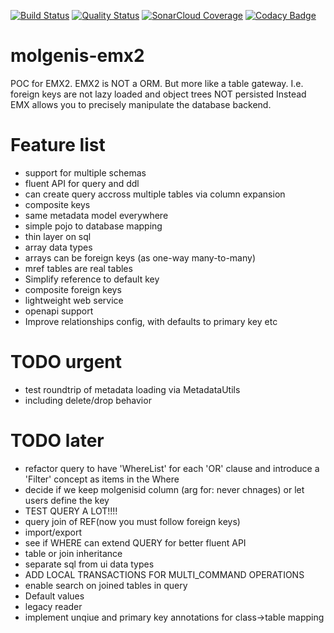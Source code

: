 [![Build Status](https://travis-ci.org/mswertz/molgenis-emx2.svg?branch=master)](https://travis-ci.org/mswertz/molgenis-emx2)
[![Quality Status](https://sonarcloud.io/api/project_badges/measure?project=mswertz_molgenis-emx2&metric=alert_status)](https://sonarcloud.io/dashboard?id=mswertz_molgenis-emx2)
[![SonarCloud Coverage](https://sonarcloud.io/api/project_badges/measure?project=mswertz_molgenis-emx2&metric=coverage)](https://sonarcloud.io/component_measures/metric/coverage/list?id=mswertz_molgenis-emx2)
    [![Codacy Badge](https://api.codacy.com/project/badge/Grade/60fe6711865b4357ba7f5c792787b1b2)](https://app.codacy.com/app/mswertz/molgenis-emx2?utm_source=github.com&utm_medium=referral&utm_content=mswertz/molgenis-emx2&utm_campaign=Badge_Grade_Dashboard)

# molgenis-emx2
POC for EMX2.
EMX2 is NOT a ORM. But more like a table gateway.
I.e. foreign keys are not lazy loaded and object trees NOT persisted
Instead EMX allows you to precisely manipulate the database backend.

# Feature list
* support for multiple schemas
* fluent API for query and ddl
* can create query accross multiple tables via column expansion
* composite keys
* same metadata model everywhere
* simple pojo to database mapping
* thin layer on sql
* array data types
* arrays can be foreign keys (as one-way many-to-many)
* mref tables are real tables
* Simplify reference to default key
* composite foreign keys
* lightweight web service
* openapi support
* Improve relationships config, with defaults to primary key etc

# TODO urgent

* test roundtrip of metadata loading via MetadataUtils
* including delete/drop behavior 

# TODO later
* refactor query to have 'WhereList' for each 'OR' clause and introduce a 'Filter' concept as items in the Where
* decide if we keep molgenisid column (arg for: never chnages) or let users define the key
* TEST QUERY A LOT!!!!
* query join of REF(now you must follow foreign keys)
* import/export
* see if WHERE can extend QUERY for better fluent API
* table or join inheritance
* separate sql from ui data types
* ADD LOCAL TRANSACTIONS FOR MULTI_COMMAND OPERATIONS
* enable search on joined tables in query
* Default values
* legacy reader
* implement unqiue and primary key annotations for class->table mapping

